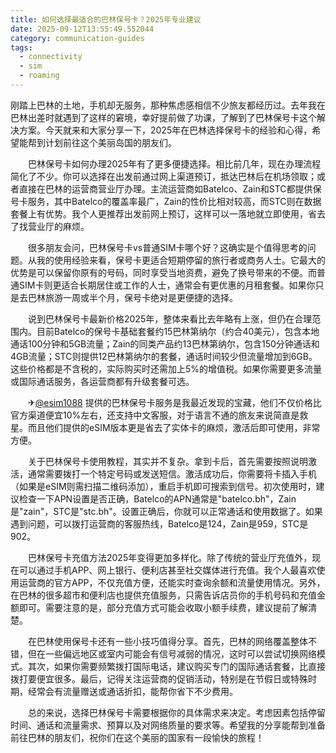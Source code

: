 ```yaml
---
title: 如何选择最适合的巴林保号卡？2025年专业建议
date: 2025-09-12T13:55:49.552044
category: communication-guides
tags:
  - connectivity
  - sim
  - roaming
---
```


刚踏上巴林的土地，手机却无服务，那种焦虑感相信不少旅友都经历过。去年我在巴林出差时就遇到了这样的窘境，幸好提前做了功课，了解到了巴林保号卡这个解决方案。今天就来和大家分享一下，2025年在巴林选择保号卡的经验和心得，希望能帮到计划前往这个美丽岛国的朋友们。

　　巴林保号卡如何办理2025年有了更多便捷选择。相比前几年，现在办理流程简化了不少。你可以选择在出发前通过网上渠道预订，抵达巴林后在机场领取；或者直接在巴林的运营商营业厅办理。主流运营商如Batelco、Zain和STC都提供保号卡服务，其中Batelco的覆盖率最广，Zain的性价比相对较高，而STC则在数据套餐上有优势。我个人更推荐出发前网上预订，这样可以一落地就立即使用，省去了找营业厅的麻烦。

　　很多朋友会问，巴林保号卡vs普通SIM卡哪个好？这确实是个值得思考的问题。从我的使用经验来看，保号卡更适合短期停留的旅行者或商务人士。它最大的优势是可以保留你原有的号码，同时享受当地资费，避免了换号带来的不便。而普通SIM卡则更适合长期居住或工作的人士，通常会有更优惠的月租套餐。如果你只是去巴林旅游一周或半个月，保号卡绝对是更便捷的选择。

　　说到巴林保号卡最新价格2025年，整体来看比去年略有上涨，但仍在合理范围内。目前Batelco的保号卡基础套餐约15巴林第纳尔（约合40美元），包含本地通话100分钟和5GB流量；Zain的同类产品约13巴林第纳尔，包含150分钟通话和4GB流量；STC则提供12巴林第纳尔的套餐，通话时间较少但流量增加到6GB。这些价格都是不含税的，实际购买时还需加上5%的增值税。如果你需要更多流量或国际通话服务，各运营商都有升级套餐可选。

　　✈[@esim1088](https://t.me/s/esim1088) 提供的巴林保号卡服务是我最近发现的宝藏，他们不仅价格比官方渠道便宜10%左右，还支持中文客服，对于语言不通的旅友来说简直是救星。而且他们提供的eSIM版本更是省去了实体卡的麻烦，激活后即可使用，非常方便。

　　关于巴林保号卡使用教程，其实并不复杂。拿到卡后，首先需要按照说明激活，通常需要拨打一个特定号码或发送短信。激活成功后，你需要将卡插入手机（如果是eSIM则需扫描二维码添加），重启手机即可搜索到信号。初次使用时，建议检查一下APN设置是否正确，Batelco的APN通常是"batelco.bh"，Zain是"zain"，STC是"stc.bh"。设置正确后，你就可以正常通话和使用数据了。如果遇到问题，可以拨打运营商的客服热线，Batelco是124，Zain是959，STC是902。

　　巴林保号卡充值方法2025年变得更加多样化。除了传统的营业厅充值外，现在可以通过手机APP、网上银行、便利店甚至社交媒体进行充值。我个人最喜欢使用运营商的官方APP，不仅充值方便，还能实时查询余额和流量使用情况。另外，在巴林的很多超市和便利店也提供充值服务，只需告诉店员你的手机号码和充值金额即可。需要注意的是，部分充值方式可能会收取小额手续费，建议提前了解清楚。

　　在巴林使用保号卡还有一些小技巧值得分享。首先，巴林的网络覆盖整体不错，但在一些偏远地区或室内可能会有信号减弱的情况，这时可以尝试切换网络模式。其次，如果你需要频繁拨打国际电话，建议购买专门的国际通话套餐，比直接拨打要便宜很多。最后，记得关注运营商的促销活动，特别是在节假日或特殊时期，经常会有流量赠送或通话折扣，能帮你省下不少费用。

　　总的来说，选择巴林保号卡需要根据你的具体需求来决定。考虑因素包括停留时间、通话和流量需求、预算以及对网络质量的要求等。希望我的分享能帮到准备前往巴林的朋友们，祝你们在这个美丽的国家有一段愉快的旅程！